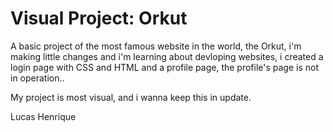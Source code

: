 # Visual Project: Orkut

A basic project of the most famous website in the world, the Orkut, 
i'm making little changes and i'm learning about devloping websites, 
i created a login page with CSS and HTML and a profile page, the profile's
page is not in operation..

My project is most visual, and i wanna keep this in update.

Lucas Henrique

